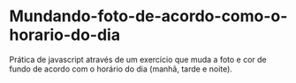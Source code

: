 # Mundando-foto-de-acordo-como-o-horario-do-dia
Prática de javascript através de um exercício que muda a foto e cor de fundo de acordo com o horário do dia (manhã, tarde e noite).

